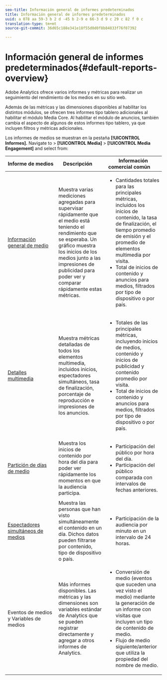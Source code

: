 ```yaml
---
seo-title: Información general de informes predeterminados
title: Información general de informes predeterminados
uuid: a 078 aa 59-3 b 2 d -45 b 2-9 e 66-3 d 9 c 29 c 82 f 0 c
translation-type: tm+mt
source-git-commit: 36d65c188e341e18f55d0d0f8b84833f76f07392

---
```



# Información general de informes predeterminados{#default-reports-overview}

Adobe Analytics ofrece varios informes y métricas para realizar un seguimiento del rendimiento de los medios en su sitio web.

Además de las métricas y las dimensiones disponibles al habilitar los distintos módulos, se ofrecen tres informes tipo tablero adicionales al habilitar el módulo Media Core. Al habilitar el módulo de anuncios, también cambia el aspecto de algunos de estos informes tipo tablero, ya que incluyen filtros y métricas adicionales.

Los informes de medios se muestran en la pestaña **[!UICONTROL Informes].** Navigate to &gt; **[!UICONTROL Media]** &gt; **[!UICONTROL Media Engagement]** and select from:

| Informe de medios | Descripción     | Información comercial común       |
| --- | --- | --- |
| [Información general de medio](media-reports-overview.md) | Muestra varias mediciones agregadas para supervisar rápidamente que el medio está teniendo el rendimiento que se esperaba. Un gráfico muestra los inicios de los medios junto a las impresiones de publicidad para poder ver y comparar rápidamente estas métricas. | <ul> <li>Cantidades totales para las principales métricas, incluidos los inicios de contenido, la tasa de finalización, el tiempo promedio de emisión y el promedio de elementos multimedia por visita.  </li> <li>Total de inicios de contenido y anuncios para medios, filtrados por tipo de dispositivo o por país.  </li> </ul> |
| [Detalles multimedia](media-reports-detail.md) | Muestra métricas detalladas de todos los elementos multimedia, incluidos inicios, espectadores simultáneos, tasa de finalización, porcentaje de reproducción e impresiones de los anuncios. | <ul> <li>Totales de las principales métricas, incluyendo inicios de medios, contenido y inicios de publicidad y contenido promedio por visita.  </li> <li>Total de inicios de contenido y anuncios para medios, filtrados por tipo de dispositivo o por país.  </li> </ul> |
| [Partición de días de medio](media-reports-daypart.md) | Muestra los inicios de contenido por hora del día para poder ver rápidamente los momentos en que la audiencia participa. | <ul> <li>Participación del público por hora del día.  </li> <li>Participación del público comparada con intervalos de fechas anteriores.  </li> </ul> |
| [Espectadores simultáneos de medios](media-concurrent-viewers.md) | Muestra las personas que han visto simultáneamente el contenido en un día. Dichos datos pueden filtrarse por contenido, tipo de dispositivo o país. | <ul> <li>Participación de la audiencia por minuto en un intervalo de 24 horas.  </li> </ul> |
| Eventos de medios y Variables de medios | Más informes disponibles. Las métricas y las dimensiones son variables estándar de Analytics que se pueden registrar directamente y agregar a otros informes de Analytics. | <ul> <li>Conversión de medio (eventos que suceden una vez visto el medio) mediante la generación de un informe con visitas que incluyen un tipo de contenido de medio.  </li> <li>Flujo de medio siguiente/anterior que utiliza la propiedad del nombre de medio.  </li> </ul> |

